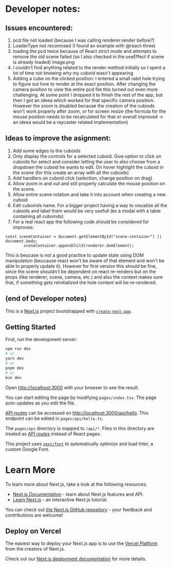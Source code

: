# Developer notes:
## Issues encountered:

1. pcd file not loaded (because I was calling renderer.render before?)
2. LoaderType not reconnised (I found an example with @react-three)
3. loading the pcd twice because of React strict mode and attempts to remove the old scene failed 
(so I also checked in the useEffect if scene is already loaded)
image.png
4. I couldn't find anything related to the  render method initially so I spent a lot of time not knowing why my cuboid wasn't appearing
5. Adding a cube on the clicked position: I entered a small rabit hole trying to figure out how to render at the exact position. After changing the camera position to view the entire pcd file this turned out even more challenging. At some point I dropped it to finish the rest of the app, but then I got an ideea which worked for that specific camera position. However the zoom is disabled because the creation of the cubiods won't work properly after zoom, or for screen resize (the formula for the mouse position needs to be recalculated for that or overall improved -> an ideea would be a raycaster related implementation)

## Ideas to improve the asignment:
1. Add some edges to the cuboids
2. Only display the controls for a selected cuboid. Give option to click on cuboids for select and consider letting the user to also choose from a dropdown the cuboid he wants to edit. On hover highlight the cuboid in the scene (for this create an array with all the cuboids)
3. Add handlers on cuboid click (selection, change position on drag)
4. Allow zoom in and out and still properly calculate the mouse position on the scene.
5. Allow entire scene rotation and take it into account when creating a new cuboid
6. Edit cuboinds name. For a bigger project having a way to visualize all the cuboids and label them would be very usefull (ex a modal with a table containing all cuboinds)
7. For a real react app the following code should be considered for improves:
```
const sceneContainer = document.getElementById("scene-container") || document.body;
        sceneContainer.appendChild(renderer.domElement);
```
This is beucase is not a good practice to update state using DOM manipulation (beucause react won't be aware of that element and won't be able to properly update it). 
However for first version this should be fine, since the scene shouldn't be dependent on react re-renders but on the props (like renderer, scene, camera, etc.) and also the context makes sure that, if something gets reinitialized the hole content will be re-rendered.  

## (end of Developer notes) 

This is a [Next.js](https://nextjs.org/) project bootstrapped with [`create-next-app`](https://github.com/vercel/next.js/tree/canary/packages/create-next-app).

## Getting Started

First, run the development server:

```bash
npm run dev
# or
yarn dev
# or
pnpm dev
# or
bun dev
```

Open [http://localhost:3000](http://localhost:3000) with your browser to see the result.

You can start editing the page by modifying `pages/index.tsx`. The page auto-updates as you edit the file.

[API routes](https://nextjs.org/docs/api-routes/introduction) can be accessed on [http://localhost:3000/api/hello](http://localhost:3000/api/hello). This endpoint can be edited in `pages/api/hello.ts`.

The `pages/api` directory is mapped to `/api/*`. Files in this directory are treated as [API routes](https://nextjs.org/docs/api-routes/introduction) instead of React pages.

This project uses [`next/font`](https://nextjs.org/docs/basic-features/font-optimization) to automatically optimize and load Inter, a custom Google Font.


# Learn More


To learn more about Next.js, take a look at the following resources:

- [Next.js Documentation](https://nextjs.org/docs) - learn about Next.js features and API.
- [Learn Next.js](https://nextjs.org/learn) - an interactive Next.js tutorial.

You can check out [the Next.js GitHub repository](https://github.com/vercel/next.js/) - your feedback and contributions are welcome!

## Deploy on Vercel

The easiest way to deploy your Next.js app is to use the [Vercel Platform](https://vercel.com/new?utm_medium=default-template&filter=next.js&utm_source=create-next-app&utm_campaign=create-next-app-readme) from the creators of Next.js.

Check out our [Next.js deployment documentation](https://nextjs.org/docs/deployment) for more details.

